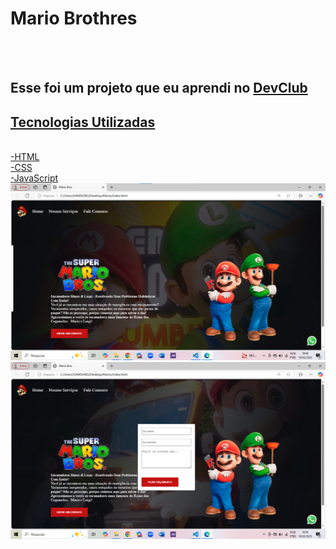 <h1>Mario Brothres</h1>
<br>
<br>
<h2>Esse foi um projeto que eu aprendi no <a href="https://rodolfomori.com.br/devclub">DevClub</h2>

  <h2>Tecnologias Utilizadas</h2>
  <br>
  -HTML
  <br>
  -CSS
  <br>
  -JavaScript
  <br>
<img src="https://github.com/hhudsonoliveira/Mario/blob/main/Captura%20de%20tela%20Mario%20Brothers.png?raw=true" />
<img src="https://github.com/hhudsonoliveira/Mario/blob/main/Captura%20de%20tela%20Mario%20Brothers%20form.png?raw=true" />
